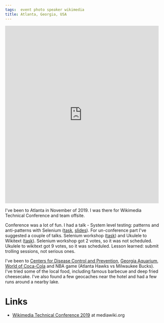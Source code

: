 ```yaml
---
tags:  event photo speaker wikimedia
title: Atlanta, Georgia, USA
---
```

<iframe src="https://www.facebook.com/plugins/post.php?href=https%3A%2F%2Fwww.facebook.com%2Fmedia%2Fset%2F%3Fset%3Da.10157920166222290%26type%3D3&width=500" width="500" height="576" style="border:none;overflow:hidden" scrolling="no" frameborder="0" allowTransparency="true" allow="encrypted-media"></iframe>

I've been to Atlanta in November of 2019. I was there for Wikimedia Technical Conference and team offsite.

Conference was a lot of fun. I had a talk - System level testing: patterns and anti-patterns with Selenium ([task](https://phabricator.wikimedia.org/T234635), [slides](/assets/system-level-testing-patterns-and-anti-patterns-with-selenium.pdf)). For un-conference part I've suggested a couple of talks. Selenium workshop ([task](https://phabricator.wikimedia.org/T238269)) and Ukulele to Wikitext ([task](https://phabricator.wikimedia.org/T238290)). Selenium workshop got 2 votes, so it was not scheduled. Ukulele to wikitext got 9 votes, so it was scheduled. Lesson learned: submit trolling sessions, not serious ones.

I've been to [Centers for Disease Control and Prevention](https://en.wikipedia.org/wiki/Centers_for_Disease_Control_and_Prevention), [Georgia Aquarium](https://en.wikipedia.org/wiki/Georgia_Aquarium), [World of Coca-Cola](https://en.wikipedia.org/wiki/World_of_Coca-Cola) and NBA game (Atlanta Hawks vs Milwaukee Bucks). I've tried some of the local food, including famous barbecue and deep fried cheesecake. I've also found a few geocaches near the hotel and had a few runs around a nearby lake.

# Links
- [Wikimedia Technical Conference 2019](https://www.mediawiki.org/wiki/Wikimedia_Technical_Conference/2019) at mediawiki.org
